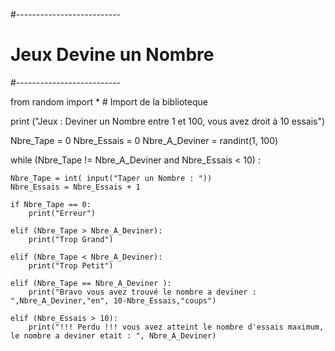 #--------------------------
#  Jeux Devine un Nombre
#--------------------------

from random import * # Import de la biblioteque

print ("Jeux : Deviner un Nombre entre 1 et 100, vous avez droit à 10 essais")

Nbre_Tape = 0
Nbre_Essais = 0
Nbre_A_Deviner = randint(1, 100)

while (Nbre_Tape != Nbre_A_Deviner and Nbre_Essais < 10) :

    Nbre_Tape = int( input("Taper un Nombre : "))
    Nbre_Essais = Nbre_Essais + 1
    
    if Nbre_Tape == 0:
        print("Erreur")

    elif (Nbre_Tape > Nbre_A_Deviner):
        print("Trop Grand")

    elif (Nbre_Tape < Nbre_A_Deviner):
        print("Trop Petit")

    elif (Nbre_Tape == Nbre_A_Deviner ):
        print("Bravo vous avez trouvé le nombre a deviner : ",Nbre_A_Deviner,"en", 10-Nbre_Essais,"coups")

    elif (Nbre_Essais > 10):
        print("!!! Perdu !!! vous avez atteint le nombre d'essais maximum, le nombre a deviner etait : ", Nbre_A_Deviner)







